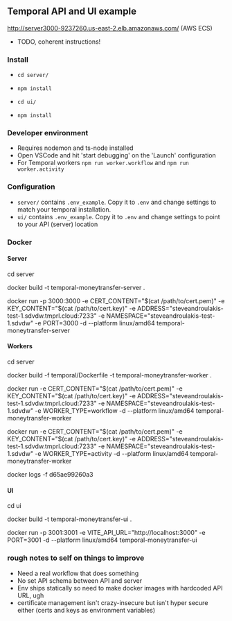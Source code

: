 ## Temporal API and UI example
http://server3000-9237260.us-east-2.elb.amazonaws.com/
(AWS ECS)

- TODO, coherent instructions!

### Install
- `cd server/`
- `npm install`

- `cd ui/`
- `npm install`

### Developer environment
- Requires nodemon and ts-node installed
- Open VSCode and hit 'start debugging' on the 'Launch' configuration
- For Temporal workers `npm run worker.workflow` and `npm run worker.activity`

### Configuration
- `server/` contains `.env_example`. Copy it to `.env` and change settings to match your temporal installation.
- `ui/` contains `.env_example`. Copy it to `.env` and change settings to point to your API (server) location

### Docker


#### Server

cd server

docker build -t temporal-moneytransfer-server .

docker run -p 3000:3000 -e CERT_CONTENT="$(cat /path/to/cert.pem)" -e KEY_CONTENT="$(cat /path/to/cert.key)" -e ADDRESS="steveandroulakis-test-1.sdvdw.tmprl.cloud:7233" -e NAMESPACE="steveandroulakis-test-1.sdvdw" -e PORT=3000 -d --platform linux/amd64 temporal-moneytransfer-server

#### Workers

cd server

docker build -f temporal/Dockerfile -t temporal-moneytransfer-worker .

docker run -e CERT_CONTENT="$(cat /path/to/cert.pem)" -e KEY_CONTENT="$(cat /path/to/cert.key)" -e ADDRESS="steveandroulakis-test-1.sdvdw.tmprl.cloud:7233" -e NAMESPACE="steveandroulakis-test-1.sdvdw" -e WORKER_TYPE=workflow -d --platform linux/amd64 temporal-moneytransfer-worker

docker run -e CERT_CONTENT="$(cat /path/to/cert.pem)" -e KEY_CONTENT="$(cat /path/to/cert.key)" -e ADDRESS="steveandroulakis-test-1.sdvdw.tmprl.cloud:7233" -e NAMESPACE="steveandroulakis-test-1.sdvdw" -e WORKER_TYPE=activity -d --platform linux/amd64 temporal-moneytransfer-worker


docker logs -f d65ae99260a3


#### UI

cd ui

docker build -t temporal-moneytransfer-ui .

docker run -p 3001:3001 -e VITE_API_URL="http://localhost:3000" -e PORT=3001 -d --platform linux/amd64 temporal-moneytransfer-ui



### rough notes to self on things to improve

- Need a real workflow that does something
- No set API schema between API and server
- Env ships statically so need to make docker images with hardcoded API URL, ugh
- certificate management isn't crazy-insecure but isn't hyper secure either (certs and keys as environment variables)
